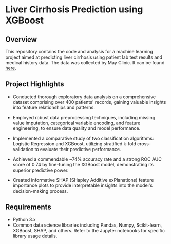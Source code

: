 # Liver Cirrhosis Prediction using XGBoost


## Overview
This repository contains the code and analysis for a machine learning project aimed at predicting liver cirrhosis using patient lab test results and medical history data. The data was collected by May Clinic. It can be found [here](https://www.mayo.edu/research/documents/pbcseqhtml/doc-10027141).

## Project Highlights
- Conducted thorough exploratory data analysis on a comprehensive dataset comprising over 400 patients' records, gaining valuable insights into feature relationships and patterns.

- Employed robust data preprocessing techniques, including missing value imputation, categorical variable encoding, and feature engineering, to ensure data quality and model performance.

- Implemented a comparative study of two classification algorithms: Logistic Regression and XGBoost, utilizing stratified k-fold cross-validation to evaluate their predictive performance.

- Achieved a commendable ~74% accuracy rate and a strong ROC AUC score of 0.74 by fine-tuning the XGBoost model, demonstrating its superior predictive power.

- Created informative SHAP (SHapley Additive exPlanations) feature importance plots to provide interpretable insights into the model's decision-making process.

## Requirements
- Python 3.x
- Common data science libraries including Pandas, Numpy, Scikit-learn, XGBoost, SHAP, and others. Refer to the Jupyter notebooks for specific library usage details.
